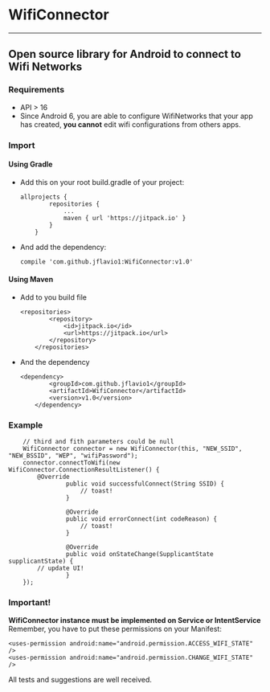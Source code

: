 # WifiConnector
---

## Open source library for Android to connect to Wifi Networks

### Requirements
* API > 16
* Since Android 6, you are able to configure WifiNetworks that your app has created, **you cannot** edit wifi configurations from others apps.

### Import
#### Using Gradle
* Add this on your root build.gradle of your project:

	```
	allprojects {
			repositories {
				...
				maven { url 'https://jitpack.io' }
			}
		}
	```
	
* And add the dependency:

	```
	compile 'com.github.jflavio1:WifiConnector:v1.0'
	```

#### Using Maven
* Add to you build file

	```
	<repositories>
			<repository>
			    <id>jitpack.io</id>
			    <url>https://jitpack.io</url>
			</repository>
		</repositories>
	```
* And the dependency

	```
	<dependency>
		    <groupId>com.github.jflavio1</groupId>
		    <artifactId>WifiConnector</artifactId>
		    <version>v1.0</version>
		</dependency>
	```


### Example
```
	// third and fith parameters could be null
	WifiConnector connector = new WifiConnector(this, "NEW_SSID", "NEW_BSSID", "WEP", "wifiPassword");
	connector.connectToWifi(new WifiConnector.ConnectionResultListener() {
	    @Override
                public void successfulConnect(String SSID) {
                    // toast!
                }

                @Override
                public void errorConnect(int codeReason) {
                    // toast!
                }

                @Override
                public void onStateChange(SupplicantState supplicantState) {
		// update UI!
                }
	});
```


### Important!
**WifiConnector instance must be implemented on Service or IntentService**
Remember, you have to put these permissions on your Manifest:
```
<uses-permission android:name="android.permission.ACCESS_WIFI_STATE" />
<uses-permission android:name="android.permission.CHANGE_WIFI_STATE" />
```

All tests and suggestions are well received.
